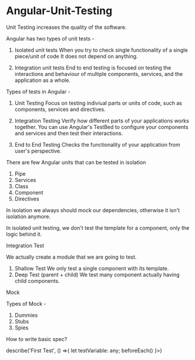 # Angular-Unit-Testing

Unit Testing increases the quality of the software.

Angular has two types of unit tests -

1. Isolated unit tests
   When you try to check single functionality of a single piece/unit of code
   It does not depend on anything.

2. Integration unit tests
   End to end testing is focused on testing the interactions and behaviour of multiple components, services, and the application as a whole.

Types of tests in Angular -

1. Unit Testing
   Focus on testing indiviual parts or units of code, such as components, services and directives.

2. Integration Testing
   Verify how different parts of your applications works together.
   You can use Angular's TestBed to configure your components and services and then test their interactions.

3. End to End Testing
   Checks the functionality of your application from user's perspective.

There are few Angular units that can be tested in isolation

1. Pipe
2. Services
3. Class
4. Component
5. Directives

In isolation we always should mock our dependencies, otherwise it isn't isolation anymore.

In isolated unit testing, we don't test the template for a component, only the logic behind it.

Integration Test

We actually create a module that we are going to test.

1. Shallow Test
   We only test a single component with its template.
2. Deep Test (parent + child)
   We test many component actually having child components.

Mock

Types of Mock -

1. Dummies
2. Stubs
3. Spies

How to write basic spec?

describe('First Test', () =>{
let testVariable: any;
beforeEach()
}>)
